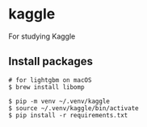 # kaggle

For studying Kaggle

## Install packages

```console
# for lightgbm on macOS
$ brew install libomp

$ pip -m venv ~/.venv/kaggle
$ source ~/.venv/kaggle/bin/activate
$ pip install -r requirements.txt
```
